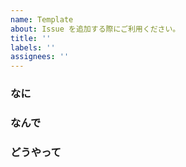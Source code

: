 ```yaml
---
name: Template
about: Issue を追加する際にご利用ください。
title: ''
labels: ''
assignees: ''
---
```


### なに

### なんで

### どうやって
